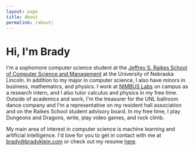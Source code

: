 ```yaml
---
layout: page
title: About
permalink: /about/
---
```


# Hi, I'm Brady

I'm a sophomore computer science student at the [Jeffrey S. Raikes School of Computer Science and Management][raikes] at the University of Nebraska Lincoln. In addition to my major in computer science, I also have minors in business, mathematics, and physics. I work at [NIMBUS Labs][nimbus] on campus as a research intern, and I also tutor calculus and physics in my free time. Outside of academics and work, I'm the treasurer for the UNL ballroom dance company and I'm a representative on my resident hall association and on the Raikes School student advisory board. In my free time, I play Dungeons and Dragons, write, play video games, and rock climb.

My main area of interest in computer science is machine learning and artificial intelligence. I'd love for you to get in contact with me at [brady@bradyklein.com][email] or check out my resume [here][resume].

[raikes]: https://raikes.unl.edu
[nimbus]: https://nimbus.unl.edu
[email]: mailto:brady@bradyklein.com
[resume]: resume
